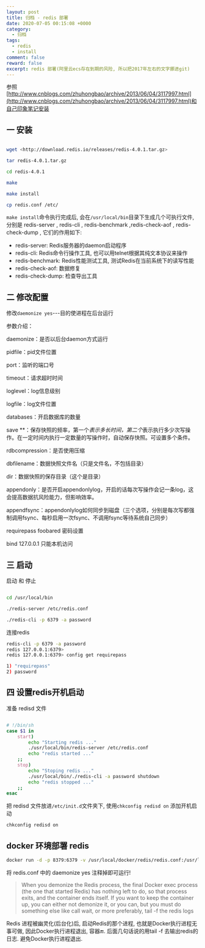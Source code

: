 ```yaml
---
layout: post
title: 归档 - redis 部署
date: 2020-07-05 00:15:08 +0000
category:
  - 归档
tags:
  - redis
  - install
comment: false
reward: false
excerpt: redis 部署(阿里云ecs存在到期的风险, 所以把2017年左右的文字挪进git) 
---
```


参照[http://www.cnblogs.com/zhuhongbao/archive/2013/06/04/3117997.html](http://www.cnblogs.com/zhuhongbao/archive/2013/06/04/3117997.html)和自己印象笔记安装

## 一 安装

``` sh

wget <http://download.redis.io/releases/redis-4.0.1.tar.gz>

tar redis-4.0.1.tar.gz

cd redis-4.0.1

make

make install

cp redis.conf /etc/

```

`make install`命令执行完成后, 会在`/usr/local/bin`目录下生成几个可执行文件, 分别是 redis-server , redis-cli , redis-benchmark ,redis-check-aof , redis-check-dump , 它们的作用如下:

- redis-server: Redis服务器的daemon启动程序
- redis-cli: Redis命令行操作工具, 也可以用telnet根据其纯文本协议来操作
- redis-benchmark: Redis性能测试工具, 测试Redis在当前系统下的读写性能
- redis-check-aof: 数据修复
- redis-check-dump: 检查导出工具

## 二 修改配置

修改`daemonize yes`---目的使进程在后台运行

参数介绍：

daemonize：是否以后台daemon方式运行

pidfile：pid文件位置

port：监听的端口号

timeout：请求超时时间

loglevel：log信息级别

logfile：log文件位置

databases：开启数据库的数量

save **：保存快照的频率，第一个*表示多长时间，第二个*表示执行多少次写操作。在一定时间内执行一定数量的写操作时，自动保存快照。可设置多个条件。

rdbcompression：是否使用压缩

dbfilename：数据快照文件名（只是文件名，不包括目录）

dir：数据快照的保存目录（这个是目录）

appendonly：是否开启appendonlylog，开启的话每次写操作会记一条log，这会提高数据抗风险能力，但影响效率。

appendfsync：appendonlylog如何同步到磁盘（三个选项，分别是每次写都强制调用fsync、每秒启用一次fsync、不调用fsync等待系统自己同步）

requirepass foobared 密码设置

bind 127.0.0.1 只能本机访问

## 三 启动

启动 和 停止

``` sh

cd /usr/local/bin

./redis-server /etc/redis.conf

./redis-cli -p 6379 -a password
```

连接redis

``` sh
redis-cli -p 6379 -a password
redis 127.0.0.1:6379>
redis 127.0.0.1:6379> config get requirepass

1) "requirepass"
2) password
```

## 四 设置redis开机启动

准备 redisd 文件

``` sh

# !/bin/sh
case $1 in
    start)
        echo "Starting redis ..."
        ./usr/local/bin/redis-server /etc/redis.conf
        echo "redis started ..."
    ;;
    stop)
        echo "Stoping redis ..."
        ./usr/local/bin/./redis-cli -a password shutdown
        echo "redis stopped ..."
    ;;
esac

```

把 redisd 文件放进`/etc/init.d`文件夹下, 使用`chkconfig redisd on`   添加开机启动

``` sh
chkconfig redisd on
```

## docker 环境部署 redis

``` sh
docker run -d -p 8379:6379 -v /usr/local/docker/redis/redis.conf:/usr/local/etc/redis/redis.conf --network=my-net --name redis4.0 redis:4.0.14 redis-server /usr/local/etc/redis/redis.conf
```

将 redis.conf 中的 daemonize yes 注释掉即可运行!

>When you demonize the Redis process, the final Docker exec process (the one that started Redis) has nothing left to do, so that process exits, and the container ends itself.
If you want to keep the container up, you can either not demonize it, or you can, but you must do something else like call wait, or more preferably, tail -f the redis logs

Redis 进程被幽灵化(后台化)后, 启动Redis的那个进程, 也就是Docker执行进程无事可做, 因此Docker执行进程退出, 容器🔚. 后面几句话说的用tail -f 去输出redis的日志. 避免Docker执行进程退出.
